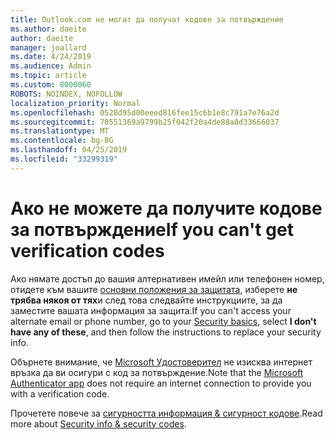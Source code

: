```yaml
---
title: Outlook.com не могат да получат кодове за потвърждение
ms.author: daeite
author: daeite
manager: joallard
ms.date: 4/24/2019
ms.audience: Admin
ms.topic: article
ms.custom: 8000060
ROBOTS: NOINDEX, NOFOLLOW
localization_priority: Normal
ms.openlocfilehash: 0528d95d00eeed816fee15c6b1e8c791a7e76a2d
ms.sourcegitcommit: 70551369a9799b25f042f20a4de88a8d33666037
ms.translationtype: MT
ms.contentlocale: bg-BG
ms.lasthandoff: 04/25/2019
ms.locfileid: "33299319"
---
```

# <a name="if-you-cant-get-verification-codes"></a><span data-ttu-id="7822a-102">Ако не можете да получите кодове за потвърждение</span><span class="sxs-lookup"><span data-stu-id="7822a-102">If you can't get verification codes</span></span>

<span data-ttu-id="7822a-103">Ако нямате достъп до вашия алтернативен имейл или телефонен номер, отидете към вашите [основни положения за защитата](https://account.microsoft.com/security), изберете **не трябва някоя от тях**и след това следвайте инструкциите, за да заместите вашата информация за защита.</span><span class="sxs-lookup"><span data-stu-id="7822a-103">If you can't access your alternate email or phone number, go to your [Security basics](https://account.microsoft.com/security), select **I don't have any of these**, and then follow the instructions to replace your security info.</span></span>

<span data-ttu-id="7822a-104">Обърнете внимание, че [Microsoft Удостоверител](https://go.microsoft.com/fwlink/?linkid=2016117) не изисква интернет връзка да ви осигури с код за потвърждение.</span><span class="sxs-lookup"><span data-stu-id="7822a-104">Note that the [Microsoft Authenticator app](https://go.microsoft.com/fwlink/?linkid=2016117) does not require an internet connection to provide you with a verification code.</span></span>

<span data-ttu-id="7822a-105">Прочетете повече за [сигурността информация & сигурност кодове](https://support.microsoft.com/help/12428/).</span><span class="sxs-lookup"><span data-stu-id="7822a-105">Read more about [Security info & security codes](https://support.microsoft.com/help/12428/).</span></span>